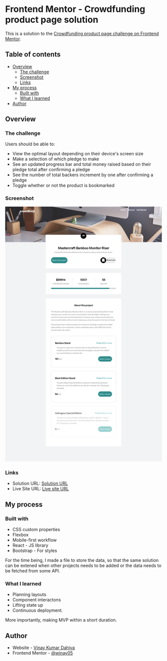 # Frontend Mentor - Crowdfunding product page solution

This is a solution to the [Crowdfunding product page challenge on Frontend Mentor](https://www.frontendmentor.io/challenges/crowdfunding-product-page-7uvcZe7ZR).

## Table of contents

- [Overview](#overview)
  - [The challenge](#the-challenge)
  - [Screenshot](#screenshot)
  - [Links](#links)
- [My process](#my-process)
  - [Built with](#built-with)
  - [What I learned](#what-i-learned)
- [Author](#author)

## Overview

### The challenge

Users should be able to:

- View the optimal layout depending on their device's screen size
- Make a selection of which pledge to make
- See an updated progress bar and total money raised based on their pledge total after confirming a pledge
- See the number of total backers increment by one after confirming a pledge
- Toggle whether or not the product is bookmarked

### Screenshot

![](./frontend/screenshots/screencapture-crowdfunding-frontpage-netlify-app-2021-07-13-22_21_07.png)

### Links

- Solution URL: [Solution URL](https://github.com/winay05/crowdfunding-product-page)
- Live Site URL: [Live site URL](https://crowdfunding-frontpage.netlify.app)

## My process

### Built with

- CSS custom properties
- Flexbox
- Mobile-first workflow
- React - JS library
- Bootstrap - For styles

For the time being, I made a file to store the data, so that the same solution can be extened when other projects needs to be added or the data needs to be fetched from some API.

### What I learned

- Planning layouts
- Component interactons
- Lifting state up
- Continuous deployment.

More importantly, making MVP within a short duration.

## Author

- Website - [Vinay Kumar Dahiya](https://vinaykumardahiya-portfolio.netlify.app/)
- Frontend Mentor - [@winay05](https://www.frontendmentor.io/profile/winay05)
